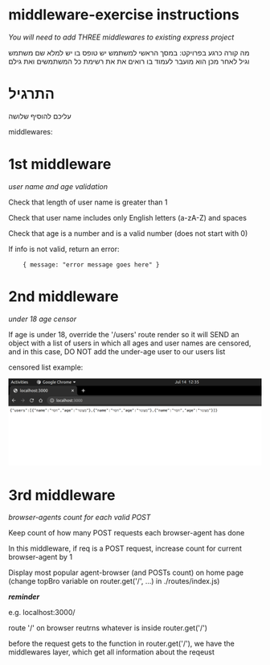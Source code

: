 # middleware-exercise instructions
*You will need to add THREE middlewares to existing express project*

מה קורה כרגע בפרויקט:
במסך הראשי למשתמש יש טופס בו יש למלא שם משתמש וגיל
לאחר מכן הוא מועבר לעמוד בו רואים את את רשימת כל המשתמשים ואת גילם

# התרגיל
עליכם להוסיף שלושה

middlewares:


# 1st middleware
*user name and age validation*

Check that length of user name is greater than 1

Check that user name includes only English letters (a-zA-Z) and spaces

Check that age is a number and is a valid number (does not start with 0)

If info is not valid, return an error: 
```
    { message: "error message goes here" }
```

# 2nd middleware
*under 18 age censor*

If age is under 18, override the '/users' route render so it will SEND an object with a list of users in which all ages and user names are censored, and in this case, DO NOT add the under-age user to our users list

censored list example:

![Screenshot](censoredList.png)

# 3rd middleware
*browser-agents count for each valid POST*

Keep count of how many POST requests each browser-agent has done

In this middleware, if req is a POST request, increase count for current browser-agent by 1

Display most popular agent-browser (and POSTs count) on home page (change topBro variable on router.get('/', ...) in ./routes/index.js)



***reminder***

e.g. localhost:3000/

route '/' on browser reutrns whatever is inside router.get('/')

before the request gets to the function in router.get('/'), we have the middlewares layer, which get all information about the reqeust

